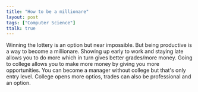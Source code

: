 ```yaml
---
title: "How to be a millionare"
layout: post
tags: ["Computer Science"]
ttalk: true
---
```


Winning the lottery is an option but near impossible. But being productive is a way to become a millionare. Showing up early to work and staying late allows you to do more which in turn gives better grades/more money. Going to college allows you to make more money by giving you more opportunities. You can become a manager without college but that's only entry level. College opens more optios, trades can also be professional and an option.
